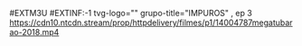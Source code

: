 #EXTM3U
#EXTINF:-1 tvg-logo="" grupo-title="IMPUROS" , ep 3
https://cdn10.ntcdn.stream/prop/httpdelivery/filmes/p1/14004787megatubarao-2018.mp4
